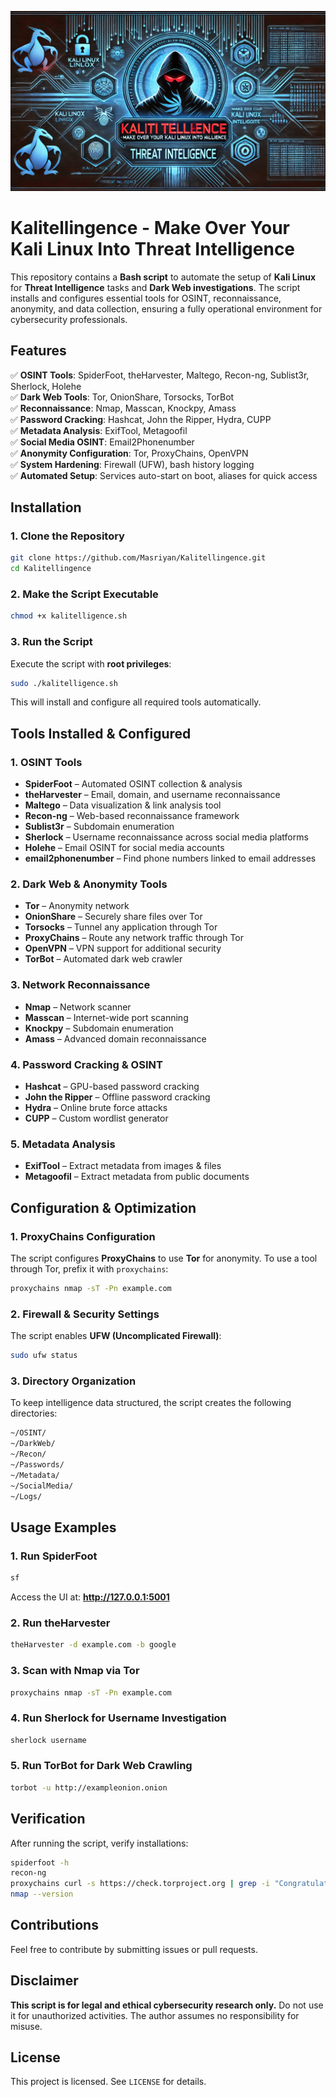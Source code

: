 ![Kalitellingence - Make Over Your Kali Linux Into Threat Intelligence Banner](https://github.com/Masriyan/Kalitellingence/blob/main/image.png)
# Kalitellingence - Make Over Your Kali Linux Into Threat Intelligence

This repository contains a **Bash script** to automate the setup of **Kali Linux** for **Threat Intelligence** tasks and **Dark Web investigations**. The script installs and configures essential tools for OSINT, reconnaissance, anonymity, and data collection, ensuring a fully operational environment for cybersecurity professionals.

## Features

✅ **OSINT Tools**: SpiderFoot, theHarvester, Maltego, Recon-ng, Sublist3r, Sherlock, Holehe  
✅ **Dark Web Tools**: Tor, OnionShare, Torsocks, TorBot  
✅ **Reconnaissance**: Nmap, Masscan, Knockpy, Amass  
✅ **Password Cracking**: Hashcat, John the Ripper, Hydra, CUPP  
✅ **Metadata Analysis**: ExifTool, Metagoofil  
✅ **Social Media OSINT**: Email2Phonenumber  
✅ **Anonymity Configuration**: Tor, ProxyChains, OpenVPN  
✅ **System Hardening**: Firewall (UFW), bash history logging  
✅ **Automated Setup**: Services auto-start on boot, aliases for quick access  

## Installation

### **1. Clone the Repository**
```bash
git clone https://github.com/Masriyan/Kalitellingence.git
cd Kalitellingence
```

### **2. Make the Script Executable**
```bash
chmod +x kalitelligence.sh
```

### **3. Run the Script**
Execute the script with **root privileges**:
```bash
sudo ./kalitelligence.sh
```

This will install and configure all required tools automatically.

## Tools Installed & Configured

### **1. OSINT Tools**
- **SpiderFoot** – Automated OSINT collection & analysis
- **theHarvester** – Email, domain, and username reconnaissance
- **Maltego** – Data visualization & link analysis tool
- **Recon-ng** – Web-based reconnaissance framework
- **Sublist3r** – Subdomain enumeration
- **Sherlock** – Username reconnaissance across social media platforms
- **Holehe** – Email OSINT for social media accounts
- **email2phonenumber** – Find phone numbers linked to email addresses

### **2. Dark Web & Anonymity Tools**
- **Tor** – Anonymity network
- **OnionShare** – Securely share files over Tor
- **Torsocks** – Tunnel any application through Tor
- **ProxyChains** – Route any network traffic through Tor
- **OpenVPN** – VPN support for additional security
- **TorBot** – Automated dark web crawler

### **3. Network Reconnaissance**
- **Nmap** – Network scanner
- **Masscan** – Internet-wide port scanning
- **Knockpy** – Subdomain enumeration
- **Amass** – Advanced domain reconnaissance

### **4. Password Cracking & OSINT**
- **Hashcat** – GPU-based password cracking
- **John the Ripper** – Offline password cracking
- **Hydra** – Online brute force attacks
- **CUPP** – Custom wordlist generator

### **5. Metadata Analysis**
- **ExifTool** – Extract metadata from images & files
- **Metagoofil** – Extract metadata from public documents

## Configuration & Optimization

### **1. ProxyChains Configuration**
The script configures **ProxyChains** to use **Tor** for anonymity. To use a tool through Tor, prefix it with `proxychains`:
```bash
proxychains nmap -sT -Pn example.com
```

### **2. Firewall & Security Settings**
The script enables **UFW (Uncomplicated Firewall)**:
```bash
sudo ufw status
```

### **3. Directory Organization**
To keep intelligence data structured, the script creates the following directories:
```bash
~/OSINT/
~/DarkWeb/
~/Recon/
~/Passwords/
~/Metadata/
~/SocialMedia/
~/Logs/
```

## Usage Examples

### **1. Run SpiderFoot**
```bash
sf
```
Access the UI at: **http://127.0.0.1:5001**

### **2. Run theHarvester**
```bash
theHarvester -d example.com -b google
```

### **3. Scan with Nmap via Tor**
```bash
proxychains nmap -sT -Pn example.com
```

### **4. Run Sherlock for Username Investigation**
```bash
sherlock username
```

### **5. Run TorBot for Dark Web Crawling**
```bash
torbot -u http://exampleonion.onion
```

## Verification
After running the script, verify installations:
```bash
spiderfoot -h
recon-ng
proxychains curl -s https://check.torproject.org | grep -i "Congratulations"
nmap --version
```

## Contributions
Feel free to contribute by submitting issues or pull requests.

## Disclaimer
**This script is for legal and ethical cybersecurity research only.** Do not use it for unauthorized activities. The author assumes no responsibility for misuse.

## License
This project is licensed. See `LICENSE` for details.

